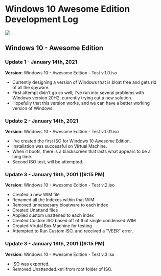 # Windows 10 Awesome Edition Development Log
![](https://github.com/TheArchyvist/Windows-10-Awesome-Edition/blob/main/Assests/Windows%2010%20Awesome%20Edition.png)

## Windows 10 - Awesome Edition
### Update 1 - January 14th, 2021
**Version:** Windows 10 - Awesome Edition - Test v.1.0.iso
* Currently designing a version of Windows that is bloat free and gets rid of all the spyware. 
* First attempt didn't go so well, I've run into several problems with Windows version 20H2, currently trying out a new solution. 
* Hopefully that this version works, and we can have a better working version of Windows.

### Update 2 - January 14th, 2021
**Version:** Windows 10 - Awesome Edition - Test v.1.01.iso
* I've created the first ISO for Windows 10 Awesome Edition.
* Installation was successful on Virtual Machine.
* When it boots, there is a blackscreen that lasts what appears to be a long time.
* Second ISO test, will be attempted.

### Update 3 - January 19th, 2001 ((9:15 PM)
**Version:** Windows 10 - Awesome Edition - Test v.2.iso
* Created a new WIM file
* Renamed all the Indexes within that WIM
* Removed unnessesary bloatware to each index
* Created Unattend files
* Applied custom unattened to each index
* Created Custom ISO based off of that single condensed WIM
* Created Virutal Box Machine for testing
* Attempted to Run Custom ISO, and received a "VEER" error.

### Update 3 - January 19th, 2001 ((9:15 PM)
**Version:** Windows 10 - Awesome Edition - Test v.3.iso
* ISO was exported.
* Removed Unattended.xml from root folder of ISO.

